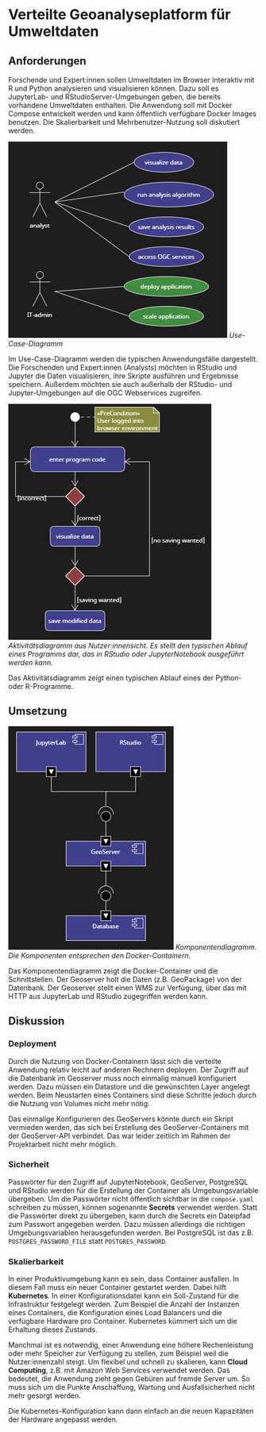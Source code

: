 # Verteilte Geoanalyseplatform für Umweltdaten

## Anforderungen

Forschende und Expert:innen sollen Umweltdaten im Browser interaktiv mit R und Python analysieren und visualisieren können. Dazu soll es JupyterLab- und RStudioServer-Umgebungen geben, die bereits vorhandene Umweltdaten enthalten.
Die Anwendung soll mit Docker Compose entwickelt werden und kann öffentlich verfügbare Docker Images benutzen.
Die Skalierbarkeit und Mehrbenutzer-Nutzung soll diskutiert werden.

![Use Case Diagram](diagrams/use-cases.png "Use Case Diagram")
*Use-Case-Diagramm*

Im Use-Case-Diagramm werden die typischen Anwendungsfälle dargestellt. Die Forschenden und Expert:innen (Analysts) möchten in RStudio und Jupyter die Daten visualisieren, ihre Skripte ausführen und Ergebnisse speichern. Außerdem möchten sie auch außerhalb der RStudio- und Jupyter-Umgebungen auf die OGC Webservices zugreifen.

![Activity Diagram](diagrams/activity-diagram.png "Activity Diagram")
*Aktivitätsdiagramm aus Nutzer:innensicht. Es stellt den typischen Ablauf eines Programms dar, das in RStudio oder JupyterNotebook ausgeführt werden kann.*

Das Aktivitätsdiagramm zeigt einen typischen Ablauf eines der Python- oder R-Programme.

## Umsetzung

![Component Diagram](diagrams/component-diagram.png "Component Diagram")
*Komponentendiagramm. Die Komponenten entsprechen den Docker-Containern.*

Das Komponentendiagramm zeigt die Docker-Container und die Schnittstellen.
Der Geoserver holt die Daten (z.B. GeoPackage) von der Datenbank.
Der Geoserver stellt einen WMS zur Verfügung, über das mit HTTP aus JupyterLab und RStudio zugegriffen werden kann.

## Diskussion
### Deployment
Durch die Nutzung von Docker-Containern lässt sich die verteilte Anwendung relativ leicht auf anderen Rechnern deployen. 
Der Zugriff auf die Datenbank im Geoserver muss noch einmalig manuell konfiguriert werden. Dazu müssen ein Datastore und die gewünschten Layer angelegt werden. Beim Neustarten eines Containers sind diese Schritte jedoch durch die Nutzung von Volumes nicht mehr nötig.

Das einmalige Konfigurieren des GeoServers könnte durch ein Skript vermieden werden, das sich bei Erstellung des GeoServer-Containers mit der GeoServer-API verbindet. Das war leider zeitlich im Rahmen der Projektarbeit nicht mehr möglich.

### Sicherheit
Passwörter für den Zugriff auf JupyterNotebook, GeoServer, PostgreSQL und RStudio werden für die Erstellung der Container als Umgebungsvariable übergeben. Um die Passwörter nicht öffentlich sichtbar in die `compose.yaml` schreiben zu müssen, können sogenannte __Secrets__ verwendet werden. 
Statt die Passwörter direkt zu übergeben, kann durch die Secrets ein Dateipfad zum Passwort angegeben werden. Dazu müssen allerdings die richtigen Umgebungsvariablen herausgefunden werden. Bei PostgreSQL ist das z.B. `POSTGRES_PASSWORD_FILE` statt `POSTGRES_PASSWORD`.

### Skalierbarkeit
In einer Produktivumgebung kann es sein, dass Container ausfallen.
In diesem Fall muss ein neuer Container gestartet werden. 
Dabei hilft __Kubernetes__. In einer Konfigurationsdatei kann ein Soll-Zustand für die Infrastruktur festgelegt werden. Zum Beispiel die Anzahl der Instanzen eines Containers, die Konfiguration eines Load Balancers und die verfügbare Hardware pro Container. Kubernetes kümmert sich um die Erhaltung dieses Zustands.

Manchmal ist es notwendig, einer Anwendung eine höhere Rechenleistung oder mehr Speicher zur Verfügung zu stellen, zum Beispiel weil die Nutzer:innenzahl steigt. Um flexibel und schnell zu skalieren, kann __Cloud Computing__, z.B. mit Amazon Web Services verwendet werden. Das bedeutet, die Anwendung zieht gegen Gebüren auf fremde Server um. So muss sich um die Punkte Anschaffung, Wartung und Ausfallsicherheit nicht mehr gesorgt werden.

Die Kubernetes-Konfiguration kann dann einfach an die neuen Kapazitäten der Hardware angepasst werden.